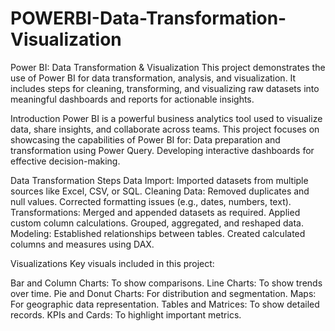 # POWERBI-Data-Transformation-Visualization
Power BI: Data Transformation & Visualization
This project demonstrates the use of Power BI for data transformation, analysis, and visualization. It includes steps for cleaning, transforming, and visualizing raw datasets into meaningful dashboards and reports for actionable insights.

Introduction
Power BI is a powerful business analytics tool used to visualize data, share insights, and collaborate across teams. This project focuses on showcasing the capabilities of Power BI for:
Data preparation and transformation using Power Query.
Developing interactive dashboards for effective decision-making.


Data Transformation Steps
Data Import: Imported datasets from multiple sources like Excel, CSV, or SQL.
Cleaning Data:
Removed duplicates and null values.
Corrected formatting issues (e.g., dates, numbers, text).
Transformations:
Merged and appended datasets as required.
Applied custom column calculations.
Grouped, aggregated, and reshaped data.
Modeling:
Established relationships between tables.
Created calculated columns and measures using DAX.

Visualizations
Key visuals included in this project:

Bar and Column Charts: To show comparisons.
Line Charts: To show trends over time.
Pie and Donut Charts: For distribution and segmentation.
Maps: For geographic data representation.
Tables and Matrices: To show detailed records.
KPIs and Cards: To highlight important metrics.
